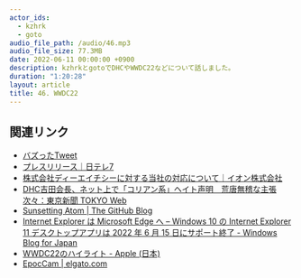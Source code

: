```yaml
---
actor_ids:
  - kzhrk
  - goto
audio_file_path: /audio/46.mp3
audio_file_size: 77.3MB
date: 2022-06-11 00:00:00 +0900
description: kzhrkとgotoでDHCやWWDC22などについて話しました。
duration: "1:20:28"
layout: article
title: 46. WWDC22
---
```


<!-- prettier-ignore-start -->

## 関連リンク

- [バズったTweet](https://twitter.com/kzhrk0430/status/1530512886506090497)
- [プレスリリース｜日テレ7](https://www.ntv7.jp/info/press/press.html?pr_id=301769&charset=UTF-8)
- [株式会社ディーエイチシーに対する当社の対応について｜イオン株式会社](https://www.aeon.info/wp-content/uploads/news/important/pdf/2021/06/210602R_2.pdf)
- [DHC吉田会長、ネット上で「コリアン系」ヘイト声明　荒唐無稽な主張次々：東京新聞 TOKYO Web](https://www.tokyo-np.co.jp/article/97800)
- [Sunsetting Atom \| The GitHub Blog](https://github.blog/2022-06-08-sunsetting-atom/)
- [Internet Explorer は Microsoft Edge へ – Windows 10 の Internet Explorer 11 デスクトップアプリは 2022 年 6 月 15 日にサポート終了 - Windows Blog for Japan](https://blogs.windows.com/japan/2021/05/19/the-future-of-internet-explorer-on-windows-10-is-in-microsoft-edge/)
- [WWDC22のハイライト - Apple (日本)](https://www.apple.com/jp/newsroom/2022/06/wwdc22-highlights/)
- [EpocCam \| elgato.com](https://www.elgato.com/ja/epoccam)

<!-- prettier-ignore-end -->

